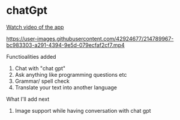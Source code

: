 # chatGpt
<a href = "https://drive.google.com/file/d/1mOGUv4AfFHJ_F_7wfwhJrX5toM9uYyRv/view?usp=sharing">Watch video of the app</a>

https://user-images.githubusercontent.com/42924677/214789967-bc983303-a291-4394-9e5d-079ecfaf2cf7.mp4


Functioalities added
1. Chat with "chat gpt"
2. Ask anything like programming questions etc
3. Grammar/ spell check
4. Translate your text into another language

What I'll add next
1. Image support while having conversation with chat gpt
